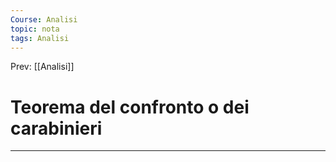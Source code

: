 ```yaml
---
Course: Analisi
topic: nota
tags: Analisi
---
```


Prev: [[Analisi]]

# Teorema del confronto o dei carabinieri
---
